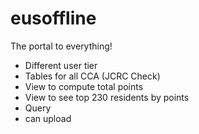 # eusoffline
The portal to everything!


- Different user tier
- Tables for all CCA (JCRC Check)
- View to compute total points
- View to see top 230 residents by points
- Query 
- can upload
